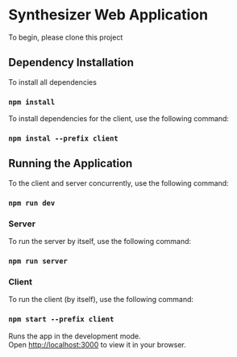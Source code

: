 # Synthesizer Web Application

To begin, please clone this project

## Dependency Installation

To install all dependencies
### `npm install`

To install dependencies for the client, use the following command:
### `npm instal --prefix client`

## Running the Application

To the client and server concurrently, use the following command:
### `npm run dev`


### Server

To run the server by itself, use the following command:
### `npm run server`


### Client 

To run the client (by itself), use the following command:
### `npm start --prefix client`


Runs the app in the development mode.\
Open [http://localhost:3000](http://localhost:3000) to view it in your browser.